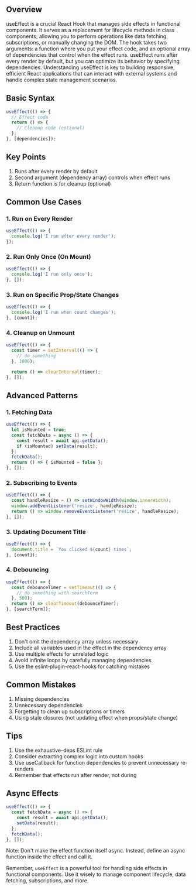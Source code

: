 ## Overview

useEffect is a crucial React Hook that manages side effects in functional components. It serves as a replacement for lifecycle methods in class components, allowing you to perform operations like data fetching, subscriptions, or manually changing the DOM. The hook takes two arguments: a function where you put your effect code, and an optional array of dependencies that control when the effect runs. useEffect runs after every render by default, but you can optimize its behavior by specifying dependencies. Understanding useEffect is key to building responsive, efficient React applications that can interact with external systems and handle complex state management scenarios.

## Basic Syntax

```javascript
useEffect(() => {
  // Effect code
  return () => {
    // Cleanup code (optional)
  };
}, [dependencies]);
```

## Key Points

1. Runs after every render by default
2. Second argument (dependency array) controls when effect runs
3. Return function is for cleanup (optional)

## Common Use Cases

### 1. Run on Every Render
```javascript
useEffect(() => {
  console.log('I run after every render');
});
```

### 2. Run Only Once (On Mount)
```javascript
useEffect(() => {
  console.log('I run only once');
}, []);
```

### 3. Run on Specific Prop/State Changes
```javascript
useEffect(() => {
  console.log('I run when count changes');
}, [count]);
```

### 4. Cleanup on Unmount
```javascript
useEffect(() => {
  const timer = setInterval(() => {
    // do something
  }, 1000);

  return () => clearInterval(timer);
}, []);
```

## Advanced Patterns

### 1. Fetching Data
```javascript
useEffect(() => {
  let isMounted = true;
  const fetchData = async () => {
    const result = await api.getData();
    if (isMounted) setData(result);
  };
  fetchData();
  return () => { isMounted = false };
}, []);
```

### 2. Subscribing to Events
```javascript
useEffect(() => {
  const handleResize = () => setWindowWidth(window.innerWidth);
  window.addEventListener('resize', handleResize);
  return () => window.removeEventListener('resize', handleResize);
}, []);
```

### 3. Updating Document Title
```javascript
useEffect(() => {
  document.title = `You clicked ${count} times`;
}, [count]);
```

### 4. Debouncing
```javascript
useEffect(() => {
  const debounceTimer = setTimeout(() => {
    // do something with searchTerm
  }, 500);
  return () => clearTimeout(debounceTimer);
}, [searchTerm]);
```

## Best Practices

1. Don't omit the dependency array unless necessary
2. Include all variables used in the effect in the dependency array
3. Use multiple effects for unrelated logic
4. Avoid infinite loops by carefully managing dependencies
5. Use the eslint-plugin-react-hooks for catching mistakes

## Common Mistakes

1. Missing dependencies
2. Unnecessary dependencies
3. Forgetting to clean up subscriptions or timers
4. Using stale closures (not updating effect when props/state change)

## Tips

1. Use the exhaustive-deps ESLint rule
2. Consider extracting complex logic into custom hooks
3. Use useCallback for function dependencies to prevent unnecessary re-renders
4. Remember that effects run after render, not during

## Async Effects

```javascript
useEffect(() => {
  const fetchData = async () => {
    const result = await api.getData();
    setData(result);
  };
  fetchData();
}, []);
```

Note: Don't make the effect function itself async. Instead, define an async function inside the effect and call it.

Remember, `useEffect` is a powerful tool for handling side effects in functional components. Use it wisely to manage component lifecycle, data fetching, subscriptions, and more.